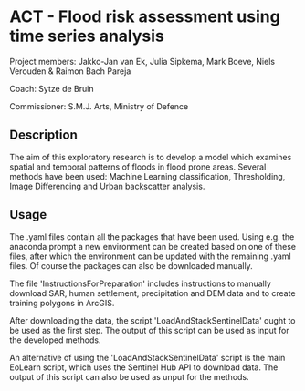 # ACT - Flood risk assessment using time series analysis

Project members: Jakko-Jan van Ek, Julia Sipkema, Mark Boeve, Niels Verouden & Raimon Bach Pareja

Coach: Sytze de Bruin

Commissioner: S.M.J. Arts, Ministry of Defence

## Description

The aim of this exploratory research is to develop a model which examines spatial and temporal patterns of floods in flood prone areas. Several methods have been used: Machine Learning classification, Thresholding, Image Differencing and Urban backscatter analysis. 

## Usage
The .yaml files contain all the packages that have been used. Using e.g. the anaconda prompt a new environment can be created based on one of these files, after which the environment can be updated with the remaining .yaml files. Of course the packages can also be downloaded manually. 

The file 'InstructionsForPreparation' includes instructions to manually download SAR, human settlement, precipitation and DEM data and to create training polygons in ArcGIS. 

After downloading the data, the script 'LoadAndStackSentinelData' ought to be used as the first step. The output of this script can be used as input for the developed methods. 

An alternative of using the 'LoadAndStackSentinelData' script is the main EoLearn script, which uses the Sentinel Hub API to download data. The output of this script can also be used as unput for the methods. 

 
